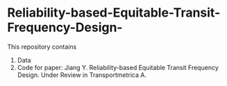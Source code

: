 # Reliability-based-Equitable-Transit-Frequency-Design-
This repository contains 
1. Data 
2. Code
for paper:
Jiang Y. Reliability-based Equitable Transit Frequency Design. Under Review in Transportmetrica A.

